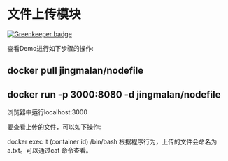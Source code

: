 # 文件上传模块

[![Greenkeeper badge](https://badges.greenkeeper.io/JingLMalan/node-fileupload.svg)](https://greenkeeper.io/)

查看Demo进行如下步骤的操作:

 ## docker pull jingmalan/nodefile

  ## docker run -p 3000:8080 -d jingmalan/nodefile
  
  浏览器中运行localhost:3000

  要查看上传的文件，可以如下操作:

  docker exec it (container id) /bin/bash
  根据程序行为，上传的文件会命名为a.txt。可以通过cat 命令查看。